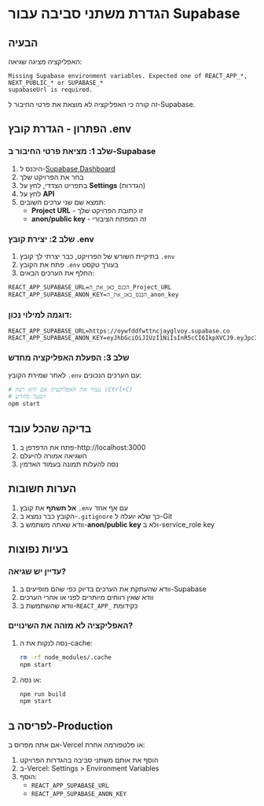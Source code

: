 # הגדרת משתני סביבה עבור Supabase

## הבעיה
האפליקציה מציגה שגיאה:
```
Missing Supabase environment variables. Expected one of REACT_APP_*, NEXT_PUBLIC_* or SUPABASE_*
supabaseUrl is required.
```

זה קורה כי האפליקציה לא מוצאת את פרטי החיבור ל-Supabase.

## הפתרון - הגדרת קובץ .env

### שלב 1: מציאת פרטי החיבור ב-Supabase
1. היכנס ל-[Supabase Dashboard](https://supabase.com/dashboard)
2. בחר את הפרויקט שלך
3. בתפריט הצדדי, לחץ על **Settings** (הגדרות)
4. לחץ על **API**
5. תמצא שם שני ערכים חשובים:
   - **Project URL** - זו כתובת הפרויקט שלך
   - **anon/public key** - זה המפתח הציבורי

### שלב 2: יצירת קובץ .env
1. בתיקיית השורש של הפרויקט, כבר יצרתי לך קובץ `.env`
2. פתח את הקובץ `.env` בעורך טקסט
3. החלף את הערכים הבאים:

```env
REACT_APP_SUPABASE_URL=הכנס_כאן_את_ה_Project_URL
REACT_APP_SUPABASE_ANON_KEY=הכנס_כאן_את_ה_anon_key
```

### דוגמה למילוי נכון:
```env
REACT_APP_SUPABASE_URL=https://oywfddfwttncjayglvoy.supabase.co
REACT_APP_SUPABASE_ANON_KEY=eyJhbGciOiJIUzI1NiIsInR5cCI6IkpXVCJ9.eyJpc3MiOiJzdXBhYmFzZSIsInJlZiI6Im95d2ZkZGZ3dHRuY2pheWdsdm95Iiwicm9sZSI6ImFub24iLCJpYXQiOjE2OTQwODIwNTEsImV4cCI6MjAwOTY1ODA1MX0.Lbj8gR9jPyQjq1234567890abcdef
```

### שלב 3: הפעלת האפליקציה מחדש
לאחר שמירת הקובץ `.env` עם הערכים הנכונים:

```bash
# עצור את האפליקציה אם היא רצה (Ctrl+C)
# הפעל מחדש
npm start
```

## בדיקה שהכל עובד
1. פתח את הדפדפן ב-http://localhost:3000
2. השגיאה אמורה להיעלם
3. נסה להעלות תמונה בעמוד האדמין

## הערות חשובות
1. **אל תשתף** את קובץ `.env` עם אף אחד
2. הקובץ כבר נמצא ב-`.gitignore` כך שלא יועלה ל-Git
3. וודא שאתה משתמש ב-**anon/public key** ולא ב-service_role key

## בעיות נפוצות

### עדיין יש שגיאה?
1. וודא שהעתקת את הערכים בדיוק כפי שהם מופיעים ב-Supabase
2. וודא שאין רווחים מיותרים לפני או אחרי הערכים
3. וודא שהשתמשת ב-`REACT_APP_` כקידומת

### האפליקציה לא מזהה את השינויים?
1. נסה לנקות את ה-cache:
   ```bash
   rm -rf node_modules/.cache
   npm start
   ```

2. או נסה:
   ```bash
   npm run build
   npm start
   ```

## לפריסה ב-Production
אם אתה מפרוס ב-Vercel או פלטפורמה אחרת:
1. הוסף את אותם משתני סביבה בהגדרות הפרויקט
2. ב-Vercel: Settings > Environment Variables
3. הוסף:
   - `REACT_APP_SUPABASE_URL`
   - `REACT_APP_SUPABASE_ANON_KEY`